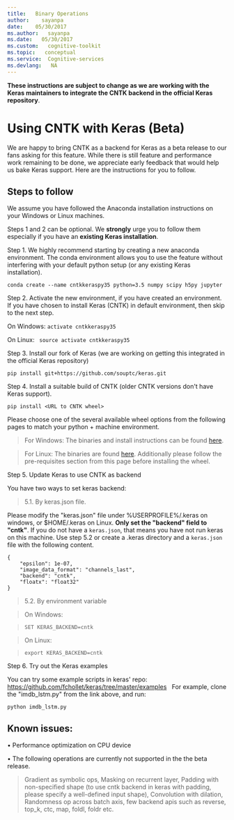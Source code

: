 ```yaml
---
title:   Binary Operations
author:    sayanpa
date:    05/30/2017
ms.author:   sayanpa
ms.date:   05/30/2017
ms.custom:   cognitive-toolkit
ms.topic:   conceptual
ms.service:  Cognitive-services
ms.devlang:   NA
---
```


**These instructions are subject to change as we are working with the Keras maintainers to integrate the CNTK backend in the official Keras repository**.

# Using CNTK with Keras (Beta)

We are happy to bring CNTK as a backend for Keras as a beta release to our fans asking for this feature. While there is still feature and performance work remaining to be done, we appreciate early feedback that would help us bake Keras support. Here are the instructions for you to follow.

## Steps to follow

We assume you have followed the Anaconda installation instructions on your Windows or Linux machines.

Steps 1 and 2 can be optional. We **strongly** urge you to follow them especially if you have an **existing Keras installation**. 

Step 1. We highly recommend starting by creating a new anaconda environment. The conda environment allows you to use the feature without interfering with your default python setup (or any existing Keras installation).  

```conda create --name cntkkeraspy35 python=3.5 numpy scipy h5py jupyter```

Step 2. Activate the new environment, if you have created an environment. If you have chosen to install Keras (CNTK) in default environment, then skip to the next step. 

On Windows: ```activate cntkkeraspy35```

On Linux: ``` source activate cntkkeraspy35```

Step 3. Install our fork of Keras (we are working on getting this integrated in the official Keras repository)

```pip install git+https://github.com/souptc/keras.git```

Step 4. Install a suitable build of CNTK (older CNTK versions don't have Keras support).

```pip install <URL to CNTK wheel>```

Please choose one of the several available wheel options from the following pages to match your python + machine environment.

> For Windows: The binaries and install instructions can be found [here](./Setup-Windows-Python.md).

> For Linux: The binaries are found [here](./Setup-Linux-Python.md). Additionally please follow the pre-requisites section from this page before installing the wheel. 

Step 5. Update Keras to use CNTK as backend

You have two ways to set keras backend:

> 5.1. By keras.json file.

Please modify the "keras.json" file under %USERPROFILE%/.keras on windows, or $HOME/.keras on Linux. **Only set the "backend" field to "cntk"**. If you do not have a ```keras.json```, that means you have not run keras on this machine. Use step 5.2 or create a .keras directory and a ```keras.json``` file with the following content.

``` 
{ 
    "epsilon": 1e-07, 
    "image_data_format": "channels_last", 
    "backend": "cntk", 
    "floatx": "float32" 
} 
```	

> 5.2. By environment variable

> On Windows:

> ```SET KERAS_BACKEND=cntk```

> On Linux:

> ```export KERAS_BACKEND=cntk```

Step 6. Try out the Keras examples

You can try some example scripts in keras' repo: 
https://github.com/fchollet/keras/tree/master/examples
 
For example, clone the "imdb_lstm.py" from the link above, and run: 

```python imdb_lstm.py```

## Known issues:

•	Performance optimization on CPU device 

•	The following operations are currently not supported in the the beta release.

> Gradient as symbolic ops, Masking on recurrent layer, Padding with non-specified shape (to use cntk backend in keras with padding, please specify a well-defined input shape), Convolution with dilation, Randomness op across batch axis, few backend apis such as reverse, top_k, ctc, map, foldl, foldr etc.
